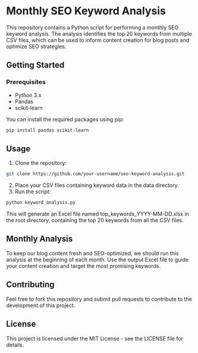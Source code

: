 # Monthly SEO Keyword Analysis

This repository contains a Python script for performing a monthly SEO keyword analysis. The analysis identifies the top 20 keywords from multiple CSV files, which can be used to inform content creation for blog posts and optimize SEO strategies.

## Getting Started

### Prerequisites

- Python 3.x
- Pandas
- scikit-learn

You can install the required packages using pip:

```bash
pip install pandas scikit-learn
```
## Usage

1. Clone the repository:
```bash
git clone https://github.com/your-username/seo-keyword-analysis.git
```
2. Place your CSV files containing keyword data in the data directory.
3. Run the script:
```bash
python keyword_analysis.py
```
This will generate an Excel file named top_keywords_YYYY-MM-DD.xlsx in the root directory, containing the top 20 keywords from all the CSV files.

## Monthly Analysis
To keep our blog content fresh and SEO-optimized, we should run this analysis at the beginning of each month. Use the output Excel file to guide your content creation and target the most promising keywords.

## Contributing
Feel free to fork this repository and submit pull requests to contribute to the development of this project.

## License
This project is licensed under the MIT License - see the LICENSE file for details.
